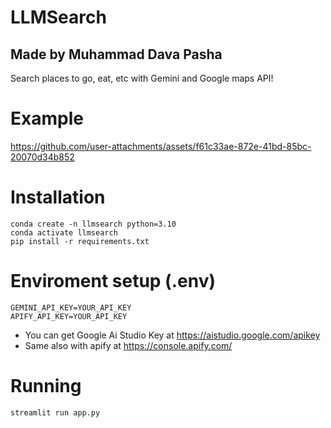 # LLMSearch
## Made by Muhammad Dava Pasha
Search places to go, eat, etc with Gemini and Google maps API!

# Example
https://github.com/user-attachments/assets/f61c33ae-872e-41bd-85bc-20070d34b852

# Installation
```
conda create -n llmsearch python=3.10
conda activate llmsearch
pip install -r requirements.txt
```

# Enviroment setup (.env)
```
GEMINI_API_KEY=YOUR_API_KEY
APIFY_API_KEY=YOUR_API_KEY
```

- You can get Google Ai Studio Key at https://aistudio.google.com/apikey
- Same also with apify at https://console.apify.com/

# Running
```
streamlit run app.py
```


